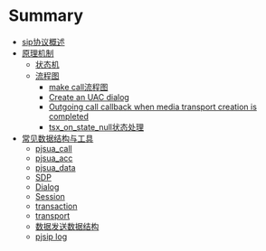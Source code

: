 # Summary

- [sip协议概述](./SIP.md)
- [原理机制]()
    - [状态机](./State.md)
    - [流程图]()
        - [make call流程图](./make_call.md)
        - [Create an UAC dialog](./pjsip_dlg_create_uac.md)
        - [Outgoing call callback when media transport creation is completed](./on_make_call_med_tp_complete.md)
        - [tsx_on_state_null状态处理](./tsx_on_state_null.md)
- [常见数据结构与工具]()
    - [pjsua_call](./pjsua_call.md)
    - [pjsua_acc](./pjsua_acc.md)
    - [pjsua_data](./pjsua_data.md)
    - [SDP](./SDP.md)
    - [Dialog](./Dialog.md)
    - [Session](./Session.md)
    - [transaction](./transaction.md)
    - [transport](./transport.md)
    - [数据发送数据结构](./sendData.md)
    - [pjsip log](./PJSIP_log.md)
